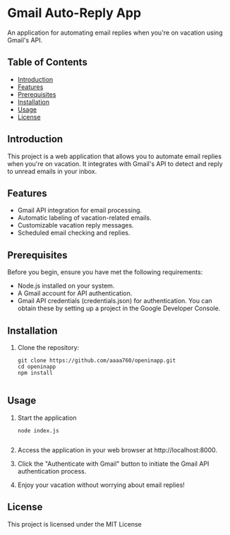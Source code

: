 # Gmail Auto-Reply App

An application for automating email replies when you're on vacation using Gmail's API.

## Table of Contents

- [Introduction](#introduction)
- [Features](#features)
- [Prerequisites](#prerequisites)
- [Installation](#installation)
- [Usage](#usage)
- [License](#license)

## Introduction

This project is a web application that allows you to automate email replies when you're on vacation. It integrates with Gmail's API to detect and reply to unread emails in your inbox.

## Features

- Gmail API integration for email processing.
- Automatic labeling of vacation-related emails.
- Customizable vacation reply messages.
- Scheduled email checking and replies.

## Prerequisites

Before you begin, ensure you have met the following requirements:

- Node.js installed on your system.
- A Gmail account for API authentication.
- Gmail API credentials (credentials.json) for authentication. You can obtain these by setting up a project in the Google Developer Console.

## Installation

1. Clone the repository:

   ```shell
   git clone https://github.com/aaaa760/openinapp.git
   cd openinapp
   npm install


 ## Usage

1. Start the application

    ```shell
   node index.js

   
2. Access the application in your web browser at http://localhost:8000.
3. Click the "Authenticate with Gmail" button to initiate the Gmail API authentication process.
4. Enjoy your vacation without worrying about email replies!


  ## License
  
This project is licensed under the MIT License
 

